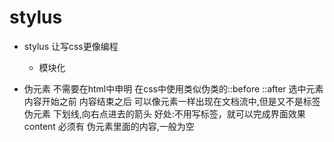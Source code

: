 # stylus

- stylus 让写css更像编程
  - 模块化

- 伪元素
  不需要在html中申明
  在css中使用类似伪类的::before
  ::after
  选中元素内容开始之前
  内容结束之后
  可以像元素一样出现在文档流中,但是又不是标签
  伪元素
  下划线,向右点进去的箭头
  好处:不用写标签，就可以完成界面效果
  content 必须有 伪元素里面的内容,一般为空